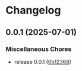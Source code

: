 # Changelog

## 0.0.1 (2025-07-01)


### Miscellaneous Chores

* release 0.0.1 ([0b12368](https://github.com/bodgit/detectors/commit/0b12368e19a7a464674f933cbdea95fcc062095e))
